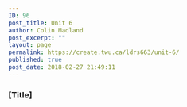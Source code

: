 ```yaml
---
ID: 96
post_title: Unit 6
author: Colin Madland
post_excerpt: ""
layout: page
permalink: https://create.twu.ca/ldrs663/unit-6/
published: true
post_date: 2018-02-27 21:49:11
---
```

### [Title]